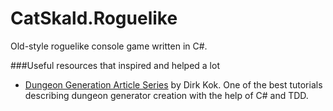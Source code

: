 # CatSkald.Roguelike
Old-style roguelike console game written in C#.



###Useful resources that inspired and helped a lot
* [Dungeon Generation Article Series](https://dirkkok.wordpress.com/dungeon-generation-article-series/) by Dirk Kok. One of the best tutorials describing dungeon generator creation with the help of C# and TDD. 
